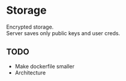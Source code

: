 # Storage 
Encrypted storage.  
Server saves only public keys and user creds.  

## TODO 
* Make dockerfile smaller 
* Architecture 